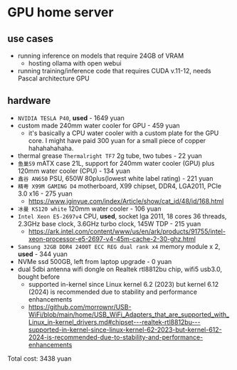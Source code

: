 # GPU home server

## use cases

- running inference on models that require 24GB of VRAM
  - hosting ollama with open webui
- running training/inference code that requires CUDA v.11-12, needs Pascal architecture GPU

## hardware

- `NVIDIA TESLA P40`, **used** - 1649 yuan
- custom made 240mm water cooler for GPU - 459 yuan
  - it's basically a CPU water cooler with a custom plate for the GPU core. I might have paid 300 yuan for a small piece of copper hahahahahaha.
- thermal grease `Thermalright TF7` 2g tube, two tubes - 22 yuan
- `鱼巢S9` mATX case 21L, support for 240mm water cooler (GPU) plus 120mm water cooler (CPU) - 134 yuan
- `鑫谷 AN650` PSU, 650W 80plus(lowest white label rating) - 221 yuan
- `精粤 X99M GAMING D4` motherboard, X99 chipset, DDR4, LGA2011, PCIe 3.0 x16 - 275 yuan
  - https://www.jginyue.com/index/Article/show/cat_id/48/id/168.html
- `冰曼 KS120 white` 120mm water cooler - 106 yuan
- `Intel Xeon E5-2697v4` CPU, **used**, socket lga 2011, 18 cores 36 threads, 2.3GHz base clock, 3.6GHz turbo clock, 145W TDP - 215 yuan
  - https://ark.intel.com/content/www/us/en/ark/products/91755/intel-xeon-processor-e5-2697-v4-45m-cache-2-30-ghz.html
- `Samsung 32GB DDR4 2400T ECC REG dual rank x4` memory module x 2, **used** - 344 yuan
- NVMe ssd 500GB, left from laptop upgrade - 0 yuan
- dual 5dbi antenna wifi dongle on Realtek rtl8812bu chip, wifi5 usb3.0, bought before
  - supported in-kernel since Linux kernel 6.2 (2023) but kernel 6.12 (2024) is recommended due to stability and performance enhancements
  - https://github.com/morrownr/USB-WiFi/blob/main/home/USB_WiFi_Adapters_that_are_supported_with_Linux_in-kernel_drivers.md#chipset---realtek-rtl8812bu---supported-in-kernel-since-linux-kernel-62-2023-but-kernel-612-2024-is-recommended-due-to-stability-and-performance-enhancements

Total cost: 3438 yuan
